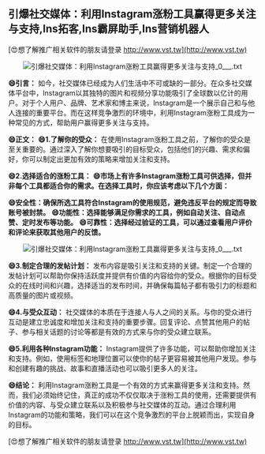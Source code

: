 ## **引爆社交媒体：利用Instagram涨粉工具赢得更多关注与支持,Ins拓客,Ins霸屏助手,Ins营销机器人**

[😍想了解推广相关软件的朋友请登录 http://www.vst.tw](http://www.vst.tw)

 <center><img src="https://vst.tw/MP4/tuiguang/png/4.png" alt="引爆社交媒体：利用Instagram涨粉工具赢得更多关注与支持_0___.txt"></center>

**😄引言：**
如今，社交媒体已经成为人们生活中不可或缺的一部分。在众多社交媒体平台中，Instagram以其独特的图片和视频分享功能吸引了全球数以亿计的用户。对于个人用户、品牌、艺术家和博主来说，Instagram是一个展示自己和与他人连接的重要平台。而在这样竞争激烈的环境中，利用Instagram涨粉工具成为一种常见的方式，帮助用户赢得更多关注与支持。

**😄正文：**
**😄1.了解你的受众：**
在使用Instagram涨粉工具之前，了解你的受众是至关重要的。通过深入了解你想要吸引的目标受众，包括他们的兴趣、需求和偏好，你可以制定出更加有效的策略来增加关注和支持。

**😄2.选择适合的涨粉工具：**
**😄市场上有许多Instagram涨粉工具可供选择，但并非每个工具都适合你的需求。在选择工具时，你应该考虑以下几个方面：**

**😄安全性：确保所选工具符合Instagram的使用规范，避免违反平台的规定而导致账号被封禁。**
**😄功能性：选择能够满足你需求的工具，例如自动关注、自动点赞、定时发布等功能。**
**😄可靠性：选择经过验证的工具，可以通过查看用户评价和评论来获取其他用户的反馈。**

 <center><img src="https://vst.tw/MP4/tuiguang/png/7.png" alt="引爆社交媒体：利用Instagram涨粉工具赢得更多关注与支持_0___.txt"></center>

**😄3.制定合理的发帖计划：**
发布内容是吸引关注和支持的关键。制定一个合理的发帖计划可以帮助你保持活跃度并提供有价值的内容给你的受众。根据你的目标受众的在线时间和兴趣，选择适当的发布时间，并确保每篇帖子都有吸引力的标题和高质量的图片或视频。

**😄4.与受众互动：**
社交媒体的本质在于连接人与人之间的关系。与你的受众进行互动是建立忠诚度和增加关注和支持的重要步骤。回复评论、点赞其他用户的帖子、参与相关话题的讨论等都是有效的方式来与你的受众建立联系。

**😄5.利用各种Instagram功能：**
Instagram提供了许多功能，可以帮助你增加关注和支持。例如，使用标签和地理位置可以使你的帖子更容易被其他用户发现。参与和创建有趣的挑战、故事和直播活动也可以吸引更多人的关注。

**😄结论：**
利用Instagram涨粉工具是一个有效的方式来赢得更多关注和支持。然而，我们必须始终记住，真正的成功不仅仅取决于涨粉工具的使用，还需要提供有价值的内容、与受众建立联系以及积极参与社交媒体的互动。通过合理利用Instagram的功能和策略，我们可以在这个竞争激烈的平台上脱颖而出，实现自身的目标。

[😍想了解推广相关软件的朋友请登录 http://www.vst.tw](http://www.vst.tw)



